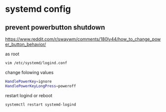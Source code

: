 # systemd config

## prevent powerbutton shutdown
https://www.reddit.com/r/swaywm/comments/180ly44/how_to_change_power_button_behavior/

as root
```bash
vim /etc/systemd/logind.conf
```
change folowing values
```bash
HandlePowerKey=ignore
HandlePowerKeyLongPress=poweroff
```

restart logind or reboot
```bash
systemctl restart systemd-logind
```
